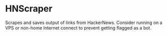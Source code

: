 # HNScraper
Scrapes and saves output of links from HackerNews. Consider running on a VPS or non-home Internet connect to prevent getting flagged as a bot.
